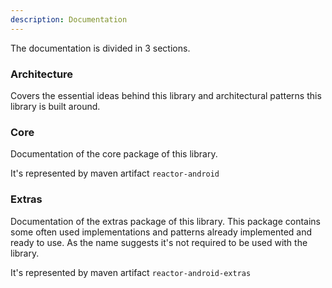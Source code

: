 ```yaml
---
description: Documentation
---
```


The documentation is divided in 3 sections.

### Architecture

Covers the essential ideas behind this library and architectural patterns this library is built around.

### Core

Documentation of the core package of this library.
 
It's represented by maven artifact `reactor-android` 

### Extras

Documentation of the extras package of this library. This package contains some often used implementations and patterns 
already implemented and ready to use. As the name suggests it's not required to be used with the library.
 
It's represented by maven artifact `reactor-android-extras`